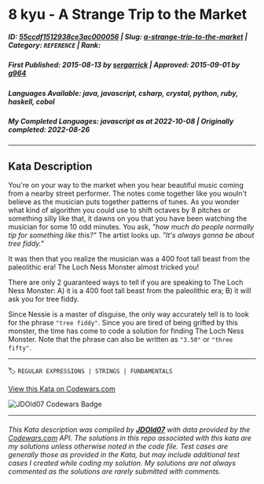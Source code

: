 # 8 kyu - A Strange Trip to the Market

##### **ID**: [55ccdf1512938ce3ac000056](https://www.codewars.com/kata/55ccdf1512938ce3ac000056) | **Slug**: [a-strange-trip-to-the-market](https://www.codewars.com/kata/55ccdf1512938ce3ac000056) | **Category**: `REFERENCE` | **Rank**: <span style="color:white">8 kyu</span>

##### **First Published**: 2015-08-13 ***by*** [sergarrick](https://www.codewars.com/users/sergarrick) | **Approved**: 2015-09-01 ***by*** [g964](https://www.codewars.com/users/g964)

##### **Languages Available**: java, javascript, csharp, crystal, python, ruby, haskell, cobol

##### **My Completed Languages**: javascript ***as at*** 2022-10-08 | **Originally completed**: 2022-08-26

---

## Kata Description


You're on your way to the market when you hear beautiful music coming from a nearby street performer. The notes come together like you wouln't believe as the musician puts together patterns of tunes. As you wonder what kind of algorithm you could use to shift octaves by 8 pitches or something silly like that, it dawns on you that you have been watching the musician for some 10 odd minutes. You ask, *"how much do people normally tip for something like this?"* The artist looks up. *"It's always gonna be about tree fiddy."*



It was then that you realize the musician was a 400 foot tall beast from the paleolithic era! The Loch Ness Monster almost tricked you!





There are only 2 guaranteed ways to tell if you are speaking to The Loch Ness Monster: A) it is a 400 foot tall beast from the paleolithic era; B) it will ask you for tree fiddy.



Since Nessie is a master of disguise, the only way accurately tell is to look for the phrase `"tree fiddy"`. Since you are tired of being grifted by this monster, the time has come to code a solution for finding The Loch Ness Monster. Note that the phrase can also be written as `"3.50"` or `"three fifty"`.

---


🏷 `REGULAR EXPRESSIONS | STRINGS | FUNDAMENTALS`


[View this Kata on Codewars.com](https://www.codewars.com/kata/55ccdf1512938ce3ac000056)

![](https://www.codewars.com/users/jdold07/badges/large "JDOld07 Codewars Badge")

---

###### *This Kata description was compiled by [**JDOld07**](https://tpstech.dev) with data provided by the [Codewars.com](https://www.codewars.com) API.  The solutions in this repo associated with this kata are my solutions unless otherwise noted in the code file.  Test cases are generally those as provided in the Kata, but may include additional test cases I created while coding my solution.  My solutions are not always commented as the solutions are rarely submitted with comments.*
